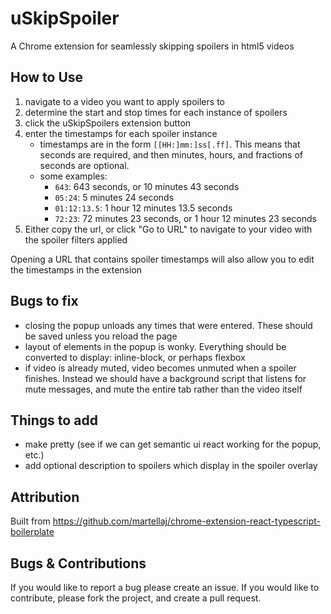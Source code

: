 # uSkipSpoiler
A Chrome extension for seamlessly skipping spoilers in html5 videos

## How to Use
1. navigate to a video you want to apply spoilers to
2. determine the start and stop times for each instance of spoilers
3. click the uSkipSpoilers extension button
4. enter the timestamps for each spoiler instance
    - timestamps are in the form `[[HH:]mm:]ss[.ff]`. This means that seconds are required, and then minutes, hours, and fractions of seconds are optional.
    - some examples: 
        - `643`: 643 seconds, or 10 minutes 43 seconds
        - `05:24`: 5 minutes 24 seconds
        - `01:12:13.5`: 1 hour 12 minutes 13.5 seconds
        - `72:23`: 72 minutes 23 seconds, or 1 hour 12 minutes 23 seconds
5. Either copy the url, or click "Go to URL" to navigate to your video with the spoiler filters applied

Opening a URL that contains spoiler timestamps will also allow you to edit the timestamps in the extension

## Bugs to fix
- closing the popup unloads any times that were entered. These should be saved unless you reload the page
- layout of elements in the popup is wonky. Everything should be converted to display: inline-block, or perhaps flexbox
- if video is already muted, video becomes unmuted when a spoiler finishes. Instead we should have a background script that listens for mute messages, and mute the entire tab rather than the video itself

## Things to add
- make pretty (see if we can get semantic ui react working for the popup, etc.)
- add optional description to spoilers which display in the spoiler overlay

## Attribution
Built from https://github.com/martellaj/chrome-extension-react-typescript-boilerplate

## Bugs & Contributions
If you would like to report a bug please create an issue. If you would like to contribute, please fork the project, and create a pull request.